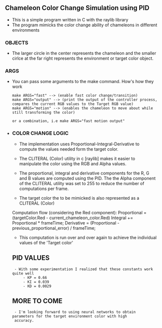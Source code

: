 
## Chameleon Color Change Simulation using PID

 - This is a simple program written in C with the raylib library
 - The program mimicks the color change ability of chameleons in different environments
    
  ### OBJECTS
  - The larger circle in the center represents the chameleon and the smaller cirlce at the far right represents
  the environment or target color object.

  ### ARGS
  - You can pass some arguments to the make command. How's how they work
    
        make ARGS="fast" --> (enable fast color change/transition)
        make ARGS="output" --> (print the output of the controller process, compares the current RGB values to the Target RGB value)
        make ARGS="motion" --> (enables the chameleon to move about while still transforming the color)

        or a combination, i.e make ARGS="fast motion output"

 - ### COLOR CHANGE LOGIC

    - The implementation uses Proportional-Integral-Derivative to compute the values needed form the target color.

    - The CLITERAL (Color) utility in c [raylib] makes it easier to manipulate the color
    using the RGB and Alpha values.

    - The proportional, integral and derivative components for the R, G and B values are computed using the PID. The 
      the Alpha component of the CLITERAL utility was set to 255 to reduce the number of computations per frame.

    - The target color the to be mimicked is also represented as a CLITERAL (Color)
    
    Computation flow (considering the Red component):
                     Proportional = (targetColor.Red - current_chameleon_color.Red)
                    Integral += Proportional * frameTime;
                    Derivative = (Proportional - previous_proportional_error) / frameTime;
    
    - This computation is run over and over again to achieve the individual values of the 'Target color'

    ## PID VALUES
        - With some experimentation I realized that these constants work quite well
            - KP = 0.66
            - KI = 0.039
            - KD = 0.0029

    ## MORE TO COME
        - I'm looking forward to using neural networks to obtain parameters for the target environment color with high 
        accuracy. 
